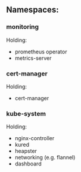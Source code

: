 ## Namespaces:
### monitoring
Holding:
- prometheus operator
- metrics-server

### cert-manager
Holding:
- cert-manager

### kube-system
Holding:
- nginx-controller
- kured
- heapster
- networking (e.g. flannel)
- dashboard

